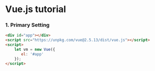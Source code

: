 # Vue.js tutorial

### 1. Primary Setting
```html
<div id="app"></div>
<script src="https://unpkg.com/vue@2.5.13/dist/vue.js"></script>
<script>
    let vm = new Vue({
       el: '#app' 
    });
</script>
```
